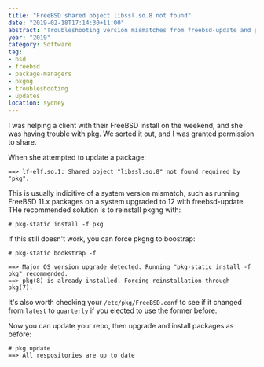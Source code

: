 ```yaml
---
title: "FreeBSD shared object libssl.so.8 not found"
date: "2019-02-18T17:14:30+11:00"
abstract: "Troubleshooting version mismatches from freebsd-update and pkgng."
year: "2019"
category: Software
tag:
- bsd
- freebsd
- package-managers
- pkgng
- troubleshooting
- updates
location: sydney
---
```

I was helping a client with their FreeBSD install on the weekend, and she was having trouble with pkg. We sorted it out, and I was granted permission to share.

When she attempted to update a package:

    ==> lf-elf.so.1: Shared object "libssl.so.8" not found required by "pkg".

This is usually indicitive of a system version mismatch, such as running FreeBSD 11.x packages on a system upgraded to 12 with freebsd-update. THe recommended solution is to reinstall pkgng with:

    # pkg-static install -f pkg

If this still doesn't work, you can force pkgng to boostrap:

    # pkg-static bookstrap -f
        
    ==> Major OS version upgrade detected. Running "pkg-static install -f pkg" recommended.
    ==> pkg(8) is already installed. Forcing reinstallation through pkg(7).

It's also worth checking your `/etc/pkg/FreeBSD.conf` to see if it changed from `latest` to `quarterly` if you elected to use the former before.

Now you can update your repo, then upgrade and install packages as before:

    # pkg update
    ==> All respositories are up to date

